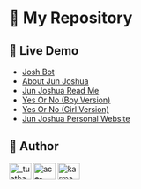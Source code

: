 # 📖 My Repository

## 🚀 Live Demo
- [Josh Bot](https://joshbot.vercel.app/)
- [About Jun Joshua](https://junjoshuaaboutme.vercel.app/)
- [Jun Joshua Read Me](https://github.com/junjoshuaa/JunJoshuaa)
- [Yes Or No (Boy Version)](https://yesornoboyversionbyjunjoshua.vercel.app/)
- [Yes Or No (Girl Version)](https://yesornogirlversionbyjunjoshua.vercel.app/)
- [Jun Joshua Personal Website](https://junjoshua.vercel.app/)

## 👤 Author
<p align="left">
<a href="https://twitter.com/KenjiOtaza" target="blank"><img align="center" src="https://raw.githubusercontent.com/rahuldkjain/github-profile-readme-generator/master/src/images/icons/Social/twitter.svg" alt="_tuatha" height="30" width="40" /></a>
<a href="https://www.youtube.com/channel/UCdP2pRUVosJNWv7ob1Ai2Hw/featured" target="blank"><img align="center" src="https://raw.githubusercontent.com/rahuldkjain/github-profile-readme-generator/master/src/images/icons/Social/youtube.svg" alt="ace-gabriel-p-pasiliao-74594b250" height="30" width="40" /></a>
<a href="https://www.facebook.com/kenjiotazatv" target="blank"><img align="center" src="https://raw.githubusercontent.com/rahuldkjain/github-profile-readme-generator/master/src/images/icons/Social/facebook.svg" alt="karma.053" height="30" width="40" /></a>
</p>

